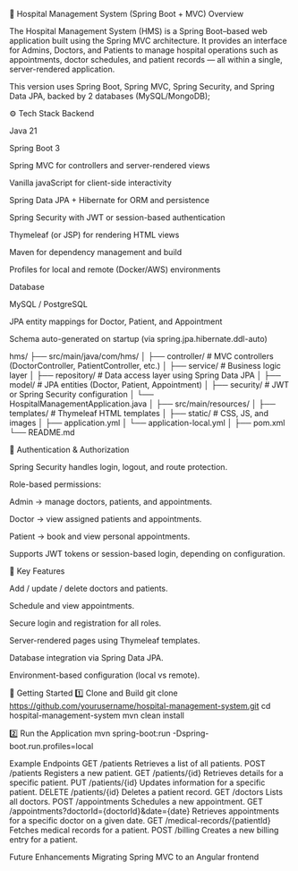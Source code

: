 
🏥 Hospital Management System (Spring Boot + MVC)
Overview

The Hospital Management System (HMS) is a Spring Boot–based web application built using the Spring MVC architecture.
It provides an interface for Admins, Doctors, and Patients to manage hospital operations such as appointments, doctor schedules, and patient records — all within a single, server-rendered application.

This version uses Spring Boot, Spring MVC, Spring Security, and Spring Data JPA, backed by 2  databases (MySQL/MongoDB);

⚙️ Tech Stack
Backend

Java 21

Spring Boot 3

Spring MVC for controllers and server-rendered views

Vanilla javaScript for client-side interactivity

Spring Data JPA + Hibernate for ORM and persistence

Spring Security with JWT or session-based authentication

Thymeleaf (or JSP) for rendering HTML views

Maven for dependency management and build

Profiles for local and remote (Docker/AWS) environments

Database

MySQL / PostgreSQL

JPA entity mappings for Doctor, Patient, and Appointment

Schema auto-generated on startup (via spring.jpa.hibernate.ddl-auto)

hms/
├── src/main/java/com/hms/
│    ├── controller/        # MVC controllers (DoctorController, PatientController, etc.)
│    ├── service/           # Business logic layer
│    ├── repository/        # Data access layer using Spring Data JPA
│    ├── model/             # JPA entities (Doctor, Patient, Appointment)
│    ├── security/          # JWT or Spring Security configuration
│    └── HospitalManagementApplication.java
│
├── src/main/resources/
│    ├── templates/         # Thymeleaf HTML templates
│    ├── static/            # CSS, JS, and images
│    ├── application.yml
│    └── application-local.yml
│
├── pom.xml
└── README.md


🔐 Authentication & Authorization

Spring Security handles login, logout, and route protection.

Role-based permissions:

Admin → manage doctors, patients, and appointments.

Doctor → view assigned patients and appointments.

Patient → book and view personal appointments.

Supports JWT tokens or session-based login, depending on configuration.

🧠 Key Features

Add / update / delete doctors and patients.

Schedule and view appointments.

Secure login and registration for all roles.

Server-rendered pages using Thymeleaf templates.

Database integration via Spring Data JPA.

Environment-based configuration (local vs remote).

🚀 Getting Started
1️⃣ Clone and Build
git clone https://github.com/yourusername/hospital-management-system.git
cd hospital-management-system
mvn clean install

2️⃣ Run the Application
mvn spring-boot:run -Dspring-boot.run.profiles=local

Example Endpoints
GET /patients
Retrieves a list of all patients.
POST /patients
Registers a new patient.
GET /patients/{id}
Retrieves details for a specific patient.
PUT /patients/{id}
Updates information for a specific patient.
DELETE /patients/{id}
Deletes a patient record.
GET /doctors
Lists all doctors.
POST /appointments
Schedules a new appointment.
GET /appointments?doctorId={doctorId}&date={date}
Retrieves appointments for a specific doctor on a given date.
GET /medical-records/{patientId}
Fetches medical records for a patient.
POST /billing
Creates a new billing entry for a patient.

Future Enhancements
Migrating Spring MVC to an Angular frontend 